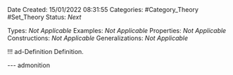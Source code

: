 <br />
<br />

Date Created: 15/01/2022 08:31:55
Categories: #Category_Theory #Set_Theory
Status: _Next_

Types: _Not Applicable_
Examples: _Not Applicable_ 
Properties: _Not Applicable_
Constructions: _Not Applicable_
Generalizations: _Not Applicable_

!!! ad-Definition Definition.



--- admonition
